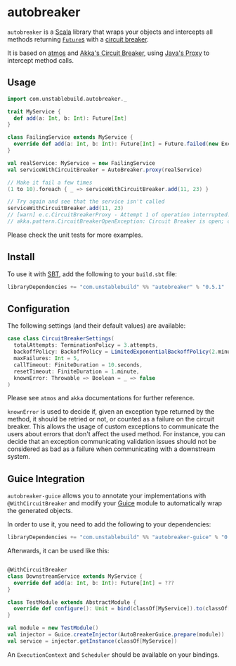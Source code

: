 # autobreaker

`autobreaker` is a [Scala](http://scala-lang.org/) library that wraps your objects and intercepts all methods returning [`Future`s](http://www.scala-lang.org/api/current/#scala.concurrent.Future) with a [circuit breaker](http://martinfowler.com/bliki/CircuitBreaker.html).

It is based on [atmos](https://github.com/zmanio/atmos) and [Akka's Circuit Breaker](http://doc.akka.io/docs/akka/current/common/circuitbreaker.html), using [Java's Proxy](https://docs.oracle.com/javase/8/docs/api/java/lang/reflect/Proxy.html) to intercept method calls.


## Usage

```scala
import com.unstablebuild.autobreaker._

trait MyService {
  def add(a: Int, b: Int): Future[Int]
}

class FailingService extends MyService {
  override def add(a: Int, b: Int): Future[Int] = Future.failed(new Exception("error"))
}

val realService: MyService = new FailingService
val serviceWithCircuitBreaker = AutoBreaker.proxy(realService)

// Make it fail a few times
(1 to 10).foreach { _ => serviceWithCircuitBreaker.add(11, 23) }

// Try again and see that the service isn't called
serviceWithCircuitBreaker.add(11, 23)
// [warn] e.c.CircuitBreakerProxy - Attempt 1 of operation interrupted: akka.pattern.CircuitBreakerOpenException: Circuit Breaker is open; calls are failing fast
// akka.pattern.CircuitBreakerOpenException: Circuit Breaker is open; calls are failing fast

```

Please check the unit tests for more examples.


## Install

To use it with [SBT](http://www.scala-sbt.org/), add the following to your `build.sbt` file:

```scala
libraryDependencies += "com.unstablebuild" %% "autobreaker" % "0.5.1"
```


## Configuration

The following settings (and their default values) are available:

```scala
case class CircuitBreakerSettings(
  totalAttempts: TerminationPolicy = 3.attempts,
  backoffPolicy: BackoffPolicy = LimitedExponentialBackoffPolicy(2.minutes, 1.second),
  maxFailures: Int = 5,
  callTimeout: FiniteDuration = 10.seconds,
  resetTimeout: FiniteDuration = 1.minute,
  knownError: Throwable => Boolean = _ => false
)
```

Please see `atmos` and `akka` documentations for further reference.

`knownError` is used to decide if, given an exception type returned by the method, it should be retried or not, or counted as a failure on the circuit breaker. This allows the usage of custom exceptions to communicate the users about errors that don't affect the used method. For instance, you can decide that an exception communicating validation issues should not be considered as bad as a failure when communicating with a downstream system.


## Guice Integration

`autobreaker-guice` allows you to annotate your implementations with `@WithCircuitBreaker` and modify your [Guice](https://github.com/google/guice) module to automatically wrap the generated objects.

In order to use it, you need to add the following to your dependencies:

```scala
libraryDependencies += "com.unstablebuild" %% "autobreaker-guice" % "0.5.1"
```

Afterwards, it can be used like this:

```scala

@WithCircuitBreaker
class DownstreamService extends MyService {
  override def add(a: Int, b: Int): Future[Int] = ???
}

class TestModule extends AbstractModule {
  override def configure(): Unit = bind(classOf[MyService]).to(classOf[DownstreamService])
}

val module = new TestModule()
val injector = Guice.createInjector(AutoBreakerGuice.prepare(module))
val service = injector.getInstance(classOf[MyService])
```

An `ExecutionContext` and `Scheduler` should be available on your bindings.

